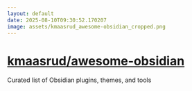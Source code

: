 ```yaml
---
layout: default
date: 2025-08-10T09:30:52.170207
image: assets/kmaasrud_awesome-obsidian_cropped.png
---
```


# [kmaasrud/awesome-obsidian](https://github.com/kmaasrud/awesome-obsidian)

Curated list of Obsidian plugins, themes, and tools
